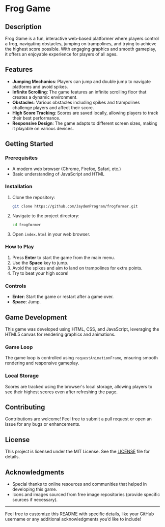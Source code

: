 # Frog Game

## Description

Frog Game is a fun, interactive web-based platformer where players control a frog, navigating obstacles, jumping on trampolines, and trying to achieve the highest score possible. With engaging graphics and smooth gameplay, it offers an enjoyable experience for players of all ages.

## Features

- **Jumping Mechanics**: Players can jump and double jump to navigate platforms and avoid spikes.
- **Infinite Scrolling**: The game features an infinite scrolling floor that creates a dynamic environment.
- **Obstacles**: Various obstacles including spikes and trampolines challenge players and affect their score.
- **High Score Tracking**: Scores are saved locally, allowing players to track their best performance.
- **Responsive Design**: The game adapts to different screen sizes, making it playable on various devices.

## Getting Started

### Prerequisites

- A modern web browser (Chrome, Firefox, Safari, etc.)
- Basic understanding of JavaScript and HTML

### Installation

1. Clone the repository:
   ```bash
   git clone https://github.com/JaydenProgram/frogformer.git
   ```
2. Navigate to the project directory:
   ```bash
   cd frogformer
   ```
3. Open `index.html` in your web browser.

### How to Play

1. Press **Enter** to start the game from the main menu.
2. Use the **Space** key to jump.
3. Avoid the spikes and aim to land on trampolines for extra points.
4. Try to beat your high score!

### Controls

- **Enter**: Start the game or restart after a game over.
- **Space**: Jump.

## Game Development

This game was developed using HTML, CSS, and JavaScript, leveraging the HTML5 canvas for rendering graphics and animations.

### Game Loop

The game loop is controlled using `requestAnimationFrame`, ensuring smooth rendering and responsive gameplay.

### Local Storage

Scores are tracked using the browser's local storage, allowing players to see their highest scores even after refreshing the page.

## Contributing

Contributions are welcome! Feel free to submit a pull request or open an issue for any bugs or enhancements.

## License

This project is licensed under the MIT License. See the [LICENSE](LICENSE) file for details.

## Acknowledgments

- Special thanks to online resources and communities that helped in developing this game.
- Icons and images sourced from free image repositories (provide specific sources if necessary).

---

Feel free to customize this README with specific details, like your GitHub username or any additional acknowledgments you’d like to include!
